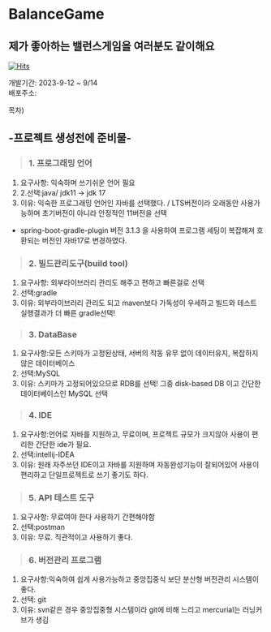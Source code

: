 # BalanceGame
## 제가 좋아하는 밸런스게임을 여러분도 같이해요
[![Hits](https://hits.seeyoufarm.com/api/count/incr/badge.svg?url=https%3A%2F%2Fgithub.com%2Fdorameme%2FBalanceGame&count_bg=%23000000&title_bg=%23FF0000&icon=&icon_color=%23FFFDFD&title=hits&edge_flat=false)](https://hits.seeyoufarm.com)


개발기간: 2023-9-12 ~ 9/14     
배포주소:

목차) 

## -프로젝트 생성전에 준비물-

>### 1. 프로그래밍 언어 
1. 요구사항: 익숙하며 쓰기쉬운 언어 필요 
2. 2.선택:java/ jdk11 -> jdk 17
3. 이유: 익숙한 프로그래밍 언어인 자바를 선택했다. / LTS버전이라 오래동안 사용가능하며 초기버전이 아니라 안정적인 11버전을 선택
+  spring-boot-gradle-plugin 버전 3.1.3 을 사용하여 프로그램 세팅이 복잡해져 호환되는 버전인 자바17로 변경하였다.
 
>### 2. 빌드관리도구(build tool)
1. 요구사항: 외부라이브러리 관리도 해주고 편하고 빠른걸로 선택
2. 선택:gradle
3. 이유: 외부라이브러리 관리도 되고 maven보다 가독성이 우세하고
빌드와 테스트 실행결과가 더 빠른 gradle선택!

>### 3. DataBase
1. 요구사항:모든 스키마가 고정된상태, 서버의 작동 유무 없이 데이터유지, 복잡하지 않은 데이터베이스
2. 선택:MySQL
3. 이유:
스키마가 고정되어있으므로 RDB를 선택!
그중 disk-based DB 이고 간단한 데이터베이스인 MySQL 선택

>### 4. IDE
1. 요구사항:언어로 자바를 지원하고, 무료이며, 프로젝트 규모가 크지않아 사용이 편리한 간단한 ide가 필요.
2. 선택:intellij-IDEA
3. 이유: 원래 자주쓰던 IDE이고  자바를 지원하며 자동완성기능이 잘되어있어 사용이 편리하고 단일프로젝트로 쓰기 좋기도 하다.

>### 5. API 테스트 도구
1. 요구사항:	무료여야 한다 사용하기 간편해야함
2. 선택:postman
3. 이유: 무료.  직관적이고 사용하기 좋다.

>### 6. 버전관리 프로그램
1. 요구사항:익숙하여 쉽게 사용가능하고 중앙집중식 보단 분산형 버전관리 시스템이 좋다.
2. 선택: git
3. 이유: svn같은 경우 중앙집중형 시스템이라 git에 비해 느리고 mercurial는 러닝커브가 생김

